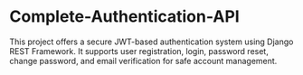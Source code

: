 # Complete-Authentication-API
This project offers a secure JWT-based authentication system using Django REST Framework. It supports user registration, login, password reset, change password, and email verification for safe account management.
